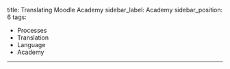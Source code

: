 title: Translating Moodle Academy
sidebar_label: Academy
sidebar_position: 6
tags:
  - Processes
  - Translation
  - Language
  - Academy
---
